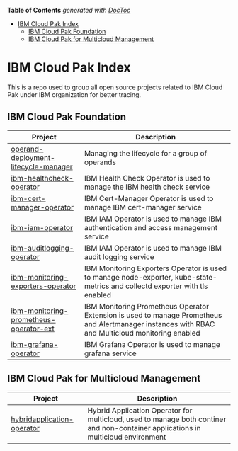 <!-- START doctoc generated TOC please keep comment here to allow auto update -->
<!-- DON'T EDIT THIS SECTION, INSTEAD RE-RUN doctoc TO UPDATE -->
**Table of Contents**  *generated with [DocToc](https://github.com/thlorenz/doctoc)*

- [IBM Cloud Pak Index](#ibm-cloud-pak-index)
  - [IBM Cloud Pak Foundation](#ibm-cloud-pak-foundation)
  - [IBM Cloud Pak for Multicloud Management](#ibm-cloud-pak-for-multicloud-management)

<!-- END doctoc generated TOC please keep comment here to allow auto update -->

# IBM Cloud Pak Index

This is a repo used to group all open source projects related to IBM Cloud Pak under IBM organization for better tracing.

## IBM Cloud Pak Foundation

| Project                                                                                                                                                                                                            | Description                         |
| -------------------------------------  | --------------------------------|
| [operand-deployment-lifecycle-manager](https://github.com/IBM/operand-deployment-lifecycle-manager)| Managing the lifecycle for a group of operands |
| [ibm-healthcheck-operator](https://github.com/IBM/ibm-healthcheck-operator)| IBM Health Check Operator is used to manage the IBM health check service |
| [ibm-cert-manager-operator](https://github.com/IBM/ibm-cert-manager-operator) | IBM Cert-Manager Operator is used to manage IBM cert-manager service |
| [ibm-iam-operator](https://github.com/IBM/ibm-iam-operator) | IBM IAM Operator is used to manage IBM authentication and access management service |
| [ibm-auditlogging-operator](https://github.com/IBM/ibm-auditlogging-operator) | IBM IAM Operator is used to manage IBM audit logging service |
| [ibm-monitoring-exporters-operator](https://github.com/IBM/ibm-monitoring-exporters-operator) | IBM Monitoring Exporters Operator is used to manage node-exporter, kube-state-metrics and collectd exporter with tls enabled |
| [ibm-monitoring-prometheus-operator-ext](https://github.com/IBM/ibm-monitoring-prometheus-operator-ext) | IBM Monitoring Prometheus Operator Extension is used to manage Prometheus and Alertmanager instances with RBAC and Multicloud monitoring enabled |
| [ibm-grafana-operator](https://github.com/IBM/ibm-grafana-operator) | IBM Grafana Operator is used to manage grafana service |

## IBM Cloud Pak for Multicloud Management

| Project                                                                                                                                                                                                            | Description                         |
| -------------------------------------  | --------------------------------|
| [hybridapplication-operator](https://github.com/IBM/hybridapplication-operator)| Hybrid Application Operator for multicloud, used to manage both continer and non-container applications in multicloud environment |
